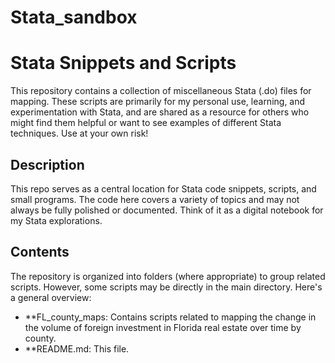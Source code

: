 # Stata_sandbox
# Stata Snippets and Scripts

This repository contains a collection of miscellaneous Stata (.do) files for mapping.  These scripts are primarily for my personal use, learning, and experimentation with Stata, and are shared as a resource for others who might find them helpful or want to see examples of different Stata techniques. Use at your own risk!

## Description

This repo serves as a central location for Stata code snippets, scripts, and small programs.  The code here covers a variety of topics and may not always be fully polished or documented.  Think of it as a digital notebook for my Stata explorations.

## Contents

The repository is organized into folders (where appropriate) to group related scripts.  However, some scripts may be directly in the main directory.  Here's a general overview:

* **FL_county_maps: Contains scripts related to mapping the change in the volume of foreign investment in Florida real estate over time by county.
* **README.md: This file.
